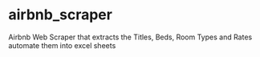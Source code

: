 # airbnb_scraper
Airbnb Web Scraper that extracts the Titles, Beds, Room Types and Rates automate them into excel sheets
